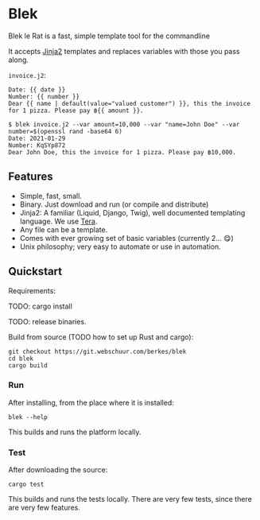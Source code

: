 # Blek

Blek le Rat is a fast, simple template tool for the commandline

It accepts [Jinja2](https://jinja.palletsprojects.com/en/2.11.x/)
templates and replaces variables with those you pass along.

`invoice.j2`:
```
Date: {{ date }}
Number: {{ number }}
Dear {{ name | default(value="valued customer") }}, this the invoice for 1 pizza. Please pay ฿{{ amount }}.
```

```
$ blek invoice.j2 --var amount=10,000 --var "name=John Doe" --var number=$(openssl rand -base64 6)
Date: 2021-01-29
Number: KqSYp872
Dear John Doe, this the invoice for 1 pizza. Please pay ฿10,000.
```

## Features

* Simple, fast, small.
* Binary. Just download and run (or compile and distribute)
* Jinja2: A familiar (Liquid, Django, Twig), well documented templating language. We use
    [Tera](https://tera.netlify.app/docs/#macros).
* Any file can be a template.
* Comes with ever growing set of basic variables (currently 2... 😋)
* Unix philosophy; very easy to automate or use in automation.

## Quickstart

Requirements:

TODO: cargo install

TODO: release binaries.

Build from source (TODO how to set up Rust and cargo):

    git checkout https://git.webschuur.com/berkes/blek
    cd blek
    cargo build

### Run

After installing, from the place where it is installed:

    blek --help

This builds and runs the platform locally.

### Test

After downloading the source:

    cargo test

This builds and runs the tests locally. There are very few tests, since
there are very few features.
